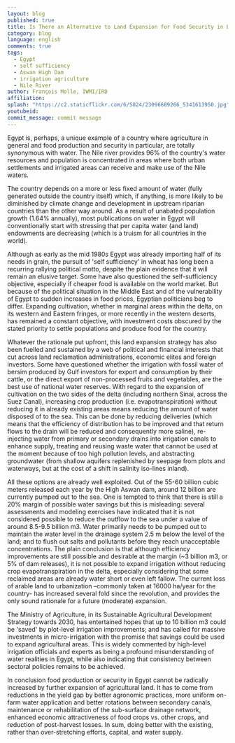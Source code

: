 ```yaml
---
layout: blog
published: true
title: Is There an Alternative to Land Expansion for Food Security in Egypt?
category: blog
language: english
comments: true
tags: 
  - Egypt
  - self sufficiency
  - Aswan High Dam
  - irrigation agriculture
  - Nile River
author: François Molle, IWMI/IRD
affiliation: 
splash: "https://c2.staticflickr.com/6/5824/23096689266_5341613950.jpg"
youtubeid: 
commit_message: commit message
---
```

Egypt is, perhaps, a unique example of a country where agriculture in general and food production and security in particular, are totally synonymous with water. The Nile river provides 96% of the country's water resources and population is concentrated in areas where both urban settlements and irrigated areas can receive and make use of the Nile waters. 
<!-- more -->

The country depends on a more or less fixed amount of water (fully generated outside the country itself) which, if anything, is more likely to be diminished by climate change and development in upstream riparian countries than the other way around. As a result of unabated population growth (1.64% annually), most publications on water in Egypt will conventionally start with stressing that per capita water (and land) endowments are decreasing (which is a truism for all countries in the world).

Although as early as the mid 1980s Egypt was already importing half of its needs in grain, the pursuit of 'self sufficiency' in wheat has long been a recurring rallying political motto, despite the plain evidence that it will remain an elusive target. Some have also questioned the self-sufficiency objective, especially if cheaper food is available on the world market. But because of the political situation in the Middle East and of the vulnerability of Egypt to sudden increases in food prices, Egyptian politicians beg to differ. Expanding cultivation, whether in marginal areas within the delta, on its western and Eastern fringes, or more recently in the western deserts, has remained a constant objective, with investment costs obscured by the stated priority to settle populations and produce food for the country.

Whatever the rationale put upfront, this land expansion strategy has also been fuelled and sustained by a web of political and financial interests that cut across land reclamation administrations, economic elites and foreign investors. Some have questioned whether the irrigation with fossil water of bersim produced by Gulf investors for export and consumption by their cattle, or the direct export of non-processed fruits and vegetables, are the best use of national water reserves. With regard to the expansion of cultivation on the two sides of the delta (including northern Sinai, across the Suez Canal), increasing crop production (i.e. evapotranspiration) without reducing it in already existing areas means reducing the amount of water disposed of to the sea. This can be done by reducing deliveries (which means that the efficiency of distribution has to be improved and that return flows to the drain will be reduced and consequently more saline), re-injecting water from primary or secondary drains into irrigation canals to enhance supply, treating and reusing waste water that cannot be used at the moment because of too high pollution levels, and abstracting groundwater (from shallow aquifers replenished by seepage from plots and waterways, but at the cost of a shift in salinity iso-lines inland).

All these options are already well exploited. Out of the 55-60 billion cubic meters released each year by the High Aswan dam, around 12 billion are currently pumped out to the sea. One is tempted to think that there is still a 20% margin of possible water savings but this is misleading: several assessments and modeling exercises have indicated that it is not considered possible to reduce the outflow to the sea under a value of around 8.5-9.5 billion m3. Water primarily needs to be pumped out to maintain the water level in the drainage system 2.5 m below the level of the land; and to flush out salts and pollutants before they reach unacceptable concentrations. The plain conclusion is that although efficiency improvements are still possible and desirable at the margin (~3 billion m3, or 5% of dam releases), it is not possible to expand irrigation without reducing crop evapotranspiration in the delta, especially considering that some reclaimed areas are already water short or even left fallow. The current loss of arable land to urbanization –commonly taken at 16000 ha/year for the country- has increased several fold since the revolution, and provides the only sound rationale for a future (moderate) expansion.

The Ministry of Agriculture, in its Sustainable Agricultural Development Strategy towards 2030, has entertained hopes that up to 10 billion m3 could be 'saved' by plot-level irrigation improvements; and has called for massive investments in micro-irrigation with the promise that savings could be used to expand agricultural areas. This is widely commented by high-level irrigation officials and experts as being a profound misunderstanding of water realities in Egypt, while also indicating that consistency between sectoral policies remains to be achieved.

In conclusion food production or security in Egypt cannot be radically increased by further expansion of agricultural land. It has to come from reductions in the yield gap by better agronomic practices, more uniform on-farm water application and better rotations between secondary canals, maintenance or rehabilitation of the sub-surface drainage network, enhanced economic attractiveness of food crops vs. other crops, and reduction of post-harvest losses. In sum, doing better with the existing, rather than over-stretching efforts, capital, and water supply.